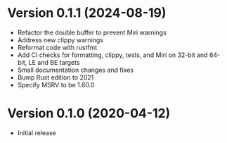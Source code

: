 # Version 0.1.1 (2024-08-19)

- Refactor the double buffer to prevent Miri warnings
- Address new clippy warnings
- Reformat code with rustfmt
- Add CI checks for formatting, clippy, tests, and Miri on 32-bit and 64-bit, LE and BE targets
- Small documentation changes and fixes
- Bump Rust edition to 2021
- Specify MSRV to be 1.60.0


# Version 0.1.0 (2020-04-12)

- Initial release
